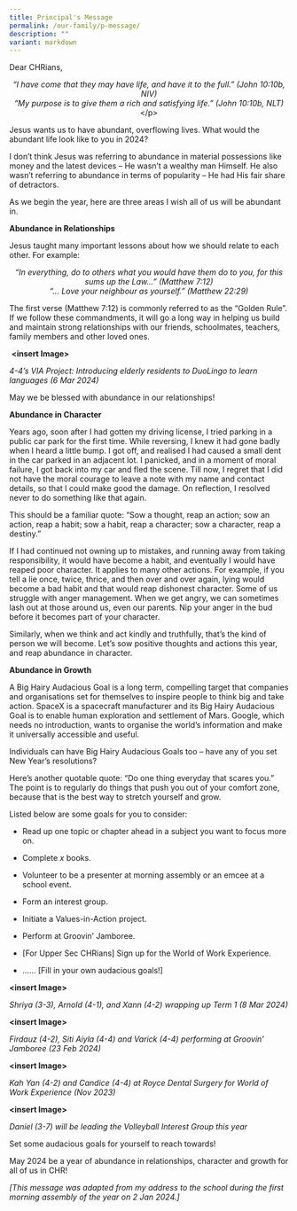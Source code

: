 ```yaml
---
title: Principal's Message
permalink: /our-family/p-message/
description: ""
variant: markdown
---
```

<p>Dear CHRians,</p>
<p><em></em></p><center><em>“I have come that they may have life, and have it to the full.” (John 10:10b, NIV)</em> 
<br><em>“My purpose is to give them a rich and satisfying life.” (John 10:10b, NLT) </em>&lt;/p&gt;
	<br></center>
<p></p>
<p>Jesus wants us to have abundant, overflowing lives. What would the abundant
life look like to you in 2024?</p>
<p>I don’t think Jesus was referring to abundance in material possessions
like money and the latest devices – He wasn’t a wealthy man Himself. He
also wasn’t referring to abundance in terms of popularity – He had His
fair share of detractors.</p>
<p>As we begin the year, here are three areas I wish all of us will be abundant
in.</p>
<p></p>
<p><strong>Abundance in Relationships</strong>
</p>
<p></p>
<p>Jesus taught many important lessons about how we should relate to each
other. For example:</p>
<p><em></em></p><center><em>“In everything, do to others what you would have them do to you, for this sums up the Law...” (Matthew 7:12)</em> 
<br><em>“… Love your neighbour as yourself.” (Matthew 22:29)</em>
<p></p></center>
<p></p>
<p>The first verse (Matthew 7:12) is commonly referred to as the “Golden
Rule”. If we follow these commandments, it will go a long way in helping
us build and maintain strong relationships with our friends, schoolmates,
teachers, family members and other loved ones.</p>
<p>&nbsp;<strong>&lt;insert Image&gt;</strong>
</p>
<p><em>4-4’s VIA Project: Introducing elderly residents to DuoLingo to learn languages (6 Mar 2024)</em>
</p>
<p>May we be blessed with abundance in our relationships!</p>
<p></p>
<p><strong>Abundance in Character</strong>
</p>
<p>Years ago, soon after I had gotten my driving license, I tried parking
in a public car park for the first time. While reversing, I knew it had
gone badly when I heard a little bump. I got off, and realised I had caused
a small dent in the car parked in an adjacent lot. I panicked, and in a
moment of moral failure, I got back into my car and fled the scene. Till
now, I regret that I did not have the moral courage to leave a note with
my name and contact details, so that I could make good the damage. On reflection,
I resolved never to do something like that again.</p>
<p>This should be a familiar quote: “Sow a thought, reap an action; sow an
action, reap a habit; sow a habit, reap a character; sow a character, reap
a destiny.”</p>
<p>If I had continued not owning up to mistakes, and running away from taking
responsibility, it would have become a habit, and eventually I would have
reaped poor character. It applies to many other actions. For example, if
you tell a lie once, twice, thrice, and then over and over again, lying
would become a bad habit and that would reap dishonest character. Some
of us struggle with anger management. When we get angry, we can sometimes
lash out at those around us, even our parents. Nip your anger in the bud
before it becomes part of your character.</p>
<p>Similarly, when we think and act kindly and truthfully, that’s the kind
of person we will become. Let’s sow positive thoughts and actions this
year, and reap abundance in character.</p>
<p></p>
<p><strong>Abundance in Growth</strong>
</p>
<p></p>
<p>A Big Hairy Audacious Goal is a long term, compelling target that companies
and organisations set for themselves to inspire people to think big and
take action. SpaceX is a spacecraft manufacturer and its Big Hairy Audacious
Goal is to enable human exploration and settlement of Mars. Google, which
needs no introduction, wants to organise the world’s information and make
it universally accessible and useful.</p>
<p></p>
<p>Individuals can have Big Hairy Audacious Goals too – have any of you set
New Year’s resolutions?</p>
<p></p>
<p>Here’s another quotable quote: “Do one thing everyday that scares you.”
The point is to regularly do things that push you out of your comfort zone,
because that is the best way to stretch yourself and grow.</p>
<p>Listed below are some goals for you to consider:</p>
<ul data-tight="true" class="tight">
<li>
<p>Read up one topic or chapter ahead in a subject you want to focus more
on.</p>
</li>
<li>
<p>Complete <em>x</em> books.</p>
</li>
<li>
<p>Volunteer to be a presenter at morning assembly or an emcee at a school
event.</p>
</li>
<li>
<p>Form an interest group.</p>
</li>
<li>
<p>Initiate a Values-in-Action project.</p>
</li>
<li>
<p>Perform at Groovin’ Jamboree.</p>
</li>
<li>
<p>[For Upper Sec CHRians] Sign up for the World of Work Experience.</p>
</li>
<li>
<p>…… [Fill in your own audacious goals!]</p>
</li>
</ul>
<p></p>
<p><strong>&lt;insert Image&gt;</strong>
</p>
<p><em>Shriya (3-3), Arnold (4-1), and Xann (4-2) wrapping up Term 1 (8 Mar 2024)</em>
</p>
<p><strong>&lt;insert Image&gt;</strong>
</p>
<p><em>Firdauz (4-2), Siti Aiyla (4-4) and Varick (4-4) performing at Groovin’ Jamboree (23 Feb 2024)</em>
</p>
<p><strong>&lt;insert Image&gt;</strong>
</p>
<p><em>Kah Yan (4-2) and Candice (4-4) at Royce Dental Surgery for World of Work Experience (Nov 2023)</em>
</p>
<p><strong>&lt;insert Image&gt;</strong>
</p>
<p><em>Daniel (3-7) will be leading the Volleyball Interest Group this year</em>
</p>
<p></p>
<p>Set some audacious goals for yourself to reach towards!</p>
<p></p>
<p>May 2024 be a year of abundance in relationships, character and growth
for all of us in CHR!</p>
<p></p>
<p><em>[This message was adapted from my address to the school during the first morning assembly of the year on 2 Jan 2024.]</em>
</p>